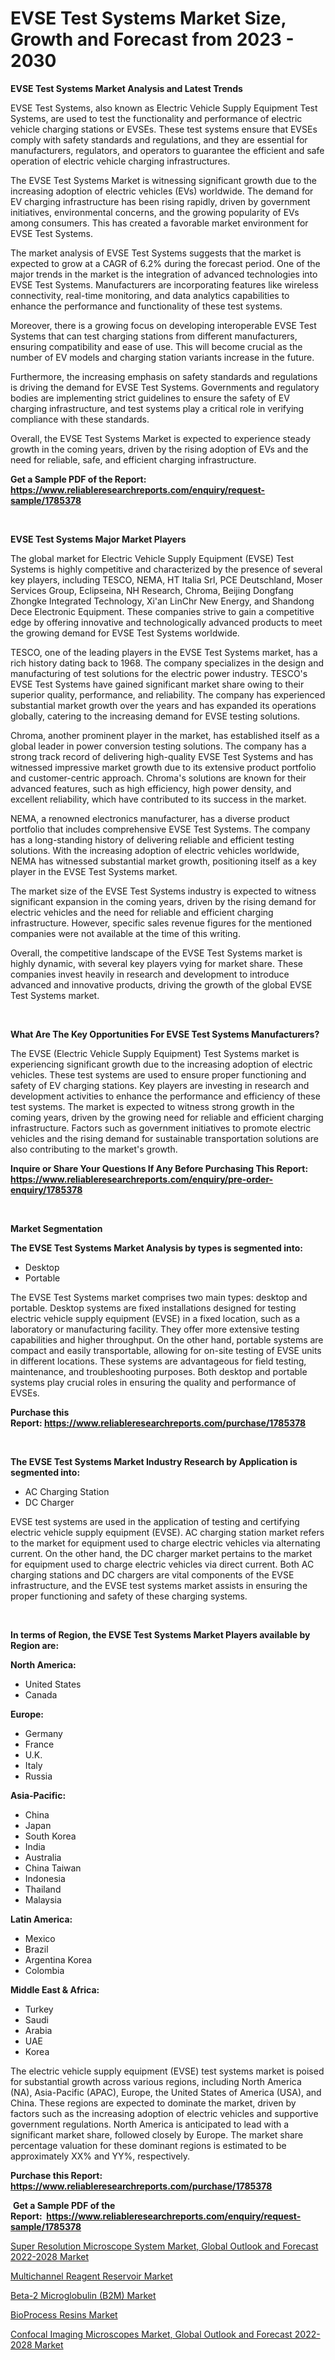 <p><h1>EVSE Test Systems Market Size, Growth and Forecast from 2023 - 2030</h1></p><p><strong>EVSE Test Systems Market Analysis and Latest Trends</strong></p>
<p><p>EVSE Test Systems, also known as Electric Vehicle Supply Equipment Test Systems, are used to test the functionality and performance of electric vehicle charging stations or EVSEs. These test systems ensure that EVSEs comply with safety standards and regulations, and they are essential for manufacturers, regulators, and operators to guarantee the efficient and safe operation of electric vehicle charging infrastructures.</p><p>The EVSE Test Systems Market is witnessing significant growth due to the increasing adoption of electric vehicles (EVs) worldwide. The demand for EV charging infrastructure has been rising rapidly, driven by government initiatives, environmental concerns, and the growing popularity of EVs among consumers. This has created a favorable market environment for EVSE Test Systems.</p><p>The market analysis of EVSE Test Systems suggests that the market is expected to grow at a CAGR of 6.2% during the forecast period. One of the major trends in the market is the integration of advanced technologies into EVSE Test Systems. Manufacturers are incorporating features like wireless connectivity, real-time monitoring, and data analytics capabilities to enhance the performance and functionality of these test systems.</p><p>Moreover, there is a growing focus on developing interoperable EVSE Test Systems that can test charging stations from different manufacturers, ensuring compatibility and ease of use. This will become crucial as the number of EV models and charging station variants increase in the future.</p><p>Furthermore, the increasing emphasis on safety standards and regulations is driving the demand for EVSE Test Systems. Governments and regulatory bodies are implementing strict guidelines to ensure the safety of EV charging infrastructure, and test systems play a critical role in verifying compliance with these standards.</p><p>Overall, the EVSE Test Systems Market is expected to experience steady growth in the coming years, driven by the rising adoption of EVs and the need for reliable, safe, and efficient charging infrastructure.</p></p>
<p><strong>Get a Sample PDF of the Report:&nbsp; <a href="https://www.reliableresearchreports.com/enquiry/request-sample/1785378">https://www.reliableresearchreports.com/enquiry/request-sample/1785378</a></strong></p>
<p>&nbsp;</p>
<p><strong>EVSE Test Systems Major Market Players</strong></p>
<p><p>The global market for Electric Vehicle Supply Equipment (EVSE) Test Systems is highly competitive and characterized by the presence of several key players, including TESCO, NEMA, HT Italia Srl, PCE Deutschland, Moser Services Group, Eclipseina, NH Research, Chroma, Beijing Dongfang Zhongke Integrated Technology, Xi'an LinChr New Energy, and Shandong Dece Electronic Equipment. These companies strive to gain a competitive edge by offering innovative and technologically advanced products to meet the growing demand for EVSE Test Systems worldwide.</p><p>TESCO, one of the leading players in the EVSE Test Systems market, has a rich history dating back to 1968. The company specializes in the design and manufacturing of test solutions for the electric power industry. TESCO's EVSE Test Systems have gained significant market share owing to their superior quality, performance, and reliability. The company has experienced substantial market growth over the years and has expanded its operations globally, catering to the increasing demand for EVSE testing solutions.</p><p>Chroma, another prominent player in the market, has established itself as a global leader in power conversion testing solutions. The company has a strong track record of delivering high-quality EVSE Test Systems and has witnessed impressive market growth due to its extensive product portfolio and customer-centric approach. Chroma's solutions are known for their advanced features, such as high efficiency, high power density, and excellent reliability, which have contributed to its success in the market.</p><p>NEMA, a renowned electronics manufacturer, has a diverse product portfolio that includes comprehensive EVSE Test Systems. The company has a long-standing history of delivering reliable and efficient testing solutions. With the increasing adoption of electric vehicles worldwide, NEMA has witnessed substantial market growth, positioning itself as a key player in the EVSE Test Systems market.</p><p>The market size of the EVSE Test Systems industry is expected to witness significant expansion in the coming years, driven by the rising demand for electric vehicles and the need for reliable and efficient charging infrastructure. However, specific sales revenue figures for the mentioned companies were not available at the time of this writing.</p><p>Overall, the competitive landscape of the EVSE Test Systems market is highly dynamic, with several key players vying for market share. These companies invest heavily in research and development to introduce advanced and innovative products, driving the growth of the global EVSE Test Systems market.</p></p>
<p>&nbsp;</p>
<p><strong>What Are The Key Opportunities For EVSE Test Systems Manufacturers?</strong></p>
<p><p>The EVSE (Electric Vehicle Supply Equipment) Test Systems market is experiencing significant growth due to the increasing adoption of electric vehicles. These test systems are used to ensure proper functioning and safety of EV charging stations. Key players are investing in research and development activities to enhance the performance and efficiency of these test systems. The market is expected to witness strong growth in the coming years, driven by the growing need for reliable and efficient charging infrastructure. Factors such as government initiatives to promote electric vehicles and the rising demand for sustainable transportation solutions are also contributing to the market's growth.</p></p>
<p><strong>Inquire or Share Your Questions If Any Before Purchasing This Report: <a href="https://www.reliableresearchreports.com/enquiry/pre-order-enquiry/1785378">https://www.reliableresearchreports.com/enquiry/pre-order-enquiry/1785378</a></strong></p>
<p>&nbsp;</p>
<p><strong>Market Segmentation</strong></p>
<p><strong>The EVSE Test Systems Market Analysis by types is segmented into:</strong></p>
<p><ul><li>Desktop</li><li>Portable</li></ul></p>
<p><p>The EVSE Test Systems market comprises two main types: desktop and portable. Desktop systems are fixed installations designed for testing electric vehicle supply equipment (EVSE) in a fixed location, such as a laboratory or manufacturing facility. They offer more extensive testing capabilities and higher throughput. On the other hand, portable systems are compact and easily transportable, allowing for on-site testing of EVSE units in different locations. These systems are advantageous for field testing, maintenance, and troubleshooting purposes. Both desktop and portable systems play crucial roles in ensuring the quality and performance of EVSEs.</p></p>
<p><strong>Purchase this Report:&nbsp;<a href="https://www.reliableresearchreports.com/purchase/1785378">https://www.reliableresearchreports.com/purchase/1785378</a></strong></p>
<p>&nbsp;</p>
<p><strong>The EVSE Test Systems Market Industry Research by Application is segmented into:</strong></p>
<p><ul><li>AC Charging Station</li><li>DC Charger</li></ul></p>
<p><p>EVSE test systems are used in the application of testing and certifying electric vehicle supply equipment (EVSE). AC charging station market refers to the market for equipment used to charge electric vehicles via alternating current. On the other hand, the DC charger market pertains to the market for equipment used to charge electric vehicles via direct current. Both AC charging stations and DC chargers are vital components of the EVSE infrastructure, and the EVSE test systems market assists in ensuring the proper functioning and safety of these charging systems.</p></p>
<p>&nbsp;</p>
<p><strong>In terms of Region, the EVSE Test Systems Market Players available by Region are:</strong></p>
<p>
    <p> <strong> North America: </strong>
        <ul>
            <li>United States</li>
            <li>Canada</li>
        </ul>
        </p> 
    <p> <strong> Europe: </strong>
        <ul>
            <li>Germany</li>
            <li>France</li>
            <li>U.K.</li>
            <li>Italy</li>
            <li>Russia</li>
        </ul>
        </p> 
    <p> <strong> Asia-Pacific: </strong>
        <ul>
            <li>China</li>
            <li>Japan</li>
            <li>South Korea</li>
            <li>India</li>
            <li>Australia</li>
            <li>China Taiwan</li>
            <li>Indonesia</li>
            <li>Thailand</li>
            <li>Malaysia</li>
        </ul>
        </p> 
    <p> <strong> Latin America: </strong>
        <ul>
            <li>Mexico</li>
            <li>Brazil</li>
            <li>Argentina Korea</li>
            <li>Colombia</li>
        </ul>
        </p> 
    <p> <strong> Middle East & Africa: </strong>
        <ul>
            <li>Turkey</li>
            <li>Saudi</li>
            <li>Arabia</li>
            <li>UAE</li>
            <li>Korea</li>
        </ul>
    </p>
    </p>
<p><p>The electric vehicle supply equipment (EVSE) test systems market is poised for substantial growth across various regions, including North America (NA), Asia-Pacific (APAC), Europe, the United States of America (USA), and China. These regions are expected to dominate the market, driven by factors such as the increasing adoption of electric vehicles and supportive government regulations. North America is anticipated to lead with a significant market share, followed closely by Europe. The market share percentage valuation for these dominant regions is estimated to be approximately XX% and YY%, respectively.</p></p>
<p><strong>Purchase this Report: <a href="https://www.reliableresearchreports.com/purchase/1785378">https://www.reliableresearchreports.com/purchase/1785378</a></strong></p>
<p>&nbsp;<strong>Get a Sample PDF of the Report:&nbsp;&nbsp;<a href="https://www.reliableresearchreports.com/enquiry/request-sample/1785378">https://www.reliableresearchreports.com/enquiry/request-sample/1785378</a></strong></p>
<p><strong></strong></p>
<p><p><a href="https://medium.com/@prakrishnarp23/decoding-super-resolution-microscope-system-market-global-outlook-and-forecast-2022-2028-market-9048f1c49bb5">Super Resolution Microscope System Market, Global Outlook and Forecast 2022-2028 Market</a></p><p><a href="https://www.linkedin.com/pulse/multichannel-reagent-reservoir-market-size-share-amp-trends/">Multichannel Reagent Reservoir Market</a></p><p><a href="https://www.linkedin.com/pulse/beta-2-microglobulin-b2m-market-research-report-provides-thorough/">Beta-2 Microglobulin (B2M) Market</a></p><p><a href="https://www.linkedin.com/pulse/bioprocess-resins-market-challenges-opportunities-growth/">BioProcess Resins Market</a></p><p><a href="https://medium.com/@rajuchacharp23/confocal-imaging-microscopes-market-global-outlook-and-forecast-2022-2028-market-report-reveals-b825f73361d1">Confocal Imaging Microscopes Market, Global Outlook and Forecast 2022-2028 Market</a></p></p>